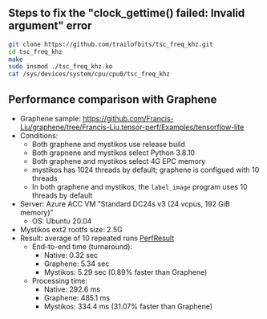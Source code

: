 ## Steps to fix the "clock_gettime() failed: Invalid argument" error

```bash
git clone https://github.com/trailofbits/tsc_freq_khz.git
cd tsc_freq_khz
make
sudo insmod ./tsc_freq_khz.ko
cat /sys/devices/system/cpu/cpu0/tsc_freq_khz
```

## Performance comparison with Graphene
- Graphene sample: https://github.com/Francis-Liu/graphene/tree/Francis-Liu.tensor-perf/Examples/tensorflow-lite
- Conditions:
  - Both graphene and mystikos use release build
  - Both grapnene and mystikos select Python 3.8.10
  - Both graphene and mystikos select 4G EPC memory
  - mystikos has 1024 threads by default; graphene is configued with 10 threads
  - In both graphene and mystikos, the `label_image` program uses 10 threads by default
- Server: Azure ACC VM "Standard DC24s v3 (24 vcpus, 192 GiB memory)"
  - OS: Ubuntu 20.04
- Mystikos ext2 rootfs size: 2.5G
- Result: average of 10 repeated runs [PerfResult](PerfResult.xlsx)
  - End-to-end time (turnaround):
    - Native:   0.32 sec
    - Graphene: 5.34 sec
    - Mystikos: 5.29 sec (0.89% faster than Graphene)
  - Processing time:
    - Native:   292.6 ms
    - Graphene: 485.1 ms
    - Mystikos: 334.4 ms (31.07% faster than Graphene)
